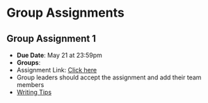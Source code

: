# Group Assignments

## Group Assignment 1

* **Due Date**: May 21 at 23:59pm
* **Groups**: <!---See Canvas ---> <!--- Will be posted on Canvas --->
* Assignment Link: [Click here](https://classroom.github.com/a/IEaPvV6y)
* Group leaders should accept the assignment and add their team members
* [Writing Tips][writingtips]
<!-- * Assignment README documents how to do this. -->


[writingtips]: ../assets/writing_tips_amazon.pdf 